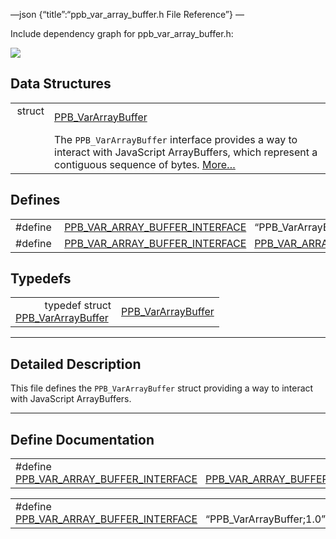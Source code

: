 —json {“title”:“ppb\_var\_array\_buffer.h File Reference”} —

Include dependency graph for ppb\_var\_array\_buffer.h:

![](/docs/native-client/pepper_dev/c/ppb__var__array__buffer_8h__incl.png)

Data Structures
---------------

<table><tbody><tr class="odd"><td style="text-align: right;">struct  </td><td><a href="/docs/native-client/pepper_dev/c/struct_p_p_b___var_array_buffer__1__0/" class="el">PPB_VarArrayBuffer</a></td></tr><tr class="even"><td style="text-align: right;"> </td><td>The <code>PPB_VarArrayBuffer</code> interface provides a way to interact with JavaScript ArrayBuffers, which represent a contiguous sequence of bytes. <a href="/docs/native-client/pepper_dev/c/struct_p_p_b___var_array_buffer__1__0#details">More…</a><br />
</td></tr></tbody></table>

Defines
-------

<table><tbody><tr class="odd"><td style="text-align: right;">#define </td><td><a href="/docs/native-client/pepper_dev/c/ppb__var__array__buffer_8h#aacd03d05467e3a617c0a1c068fa422c7" class="el">PPB_VAR_ARRAY_BUFFER_INTERFACE</a>   “PPB_VarArrayBuffer;1.0”</td></tr><tr class="even"><td style="text-align: right;">#define </td><td><a href="/docs/native-client/pepper_dev/c/ppb__var__array__buffer_8h#a2b7e1cca43218ed9eb3c92b24089ecac" class="el">PPB_VAR_ARRAY_BUFFER_INTERFACE</a>   <a href="/docs/native-client/pepper_dev/c/ppb__var__array__buffer_8h#aacd03d05467e3a617c0a1c068fa422c7" class="el">PPB_VAR_ARRAY_BUFFER_INTERFACE</a></td></tr></tbody></table>

Typedefs
--------

<table><tbody><tr class="odd"><td style="text-align: right;">typedef struct<br />
<a href="/docs/native-client/pepper_dev/c/struct_p_p_b___var_array_buffer__1__0/" class="el">PPB_VarArrayBuffer</a> </td><td><a href="/docs/native-client/pepper_dev/c/group___interfaces#gab26d5bb032f5438d02faf5bdf7b208cb" class="el">PPB_VarArrayBuffer</a></td></tr></tbody></table>

------------------------------------------------------------------------

<span id="details" class="anchor" style="margin: 0;"></span>

Detailed Description
--------------------

This file defines the `PPB_VarArrayBuffer` struct providing a way to interact with JavaScript ArrayBuffers.

------------------------------------------------------------------------

Define Documentation
--------------------

<span id="a2b7e1cca43218ed9eb3c92b24089ecac" class="anchor" style="margin: 0;"></span>

<table><tbody><tr class="odd"><td>#define <a href="/docs/native-client/pepper_dev/c/ppb__var__array__buffer_8h#a2b7e1cca43218ed9eb3c92b24089ecac" class="el">PPB_VAR_ARRAY_BUFFER_INTERFACE</a>   <a href="/docs/native-client/pepper_dev/c/ppb__var__array__buffer_8h#aacd03d05467e3a617c0a1c068fa422c7" class="el">PPB_VAR_ARRAY_BUFFER_INTERFACE</a></td></tr></tbody></table>

<span id="aacd03d05467e3a617c0a1c068fa422c7" class="anchor" style="margin: 0;"></span>

<table><tbody><tr class="odd"><td>#define <a href="/docs/native-client/pepper_dev/c/ppb__var__array__buffer_8h#aacd03d05467e3a617c0a1c068fa422c7" class="el">PPB_VAR_ARRAY_BUFFER_INTERFACE</a>   “PPB_VarArrayBuffer;1.0”</td></tr></tbody></table>
